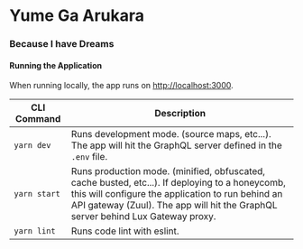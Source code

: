 # Yume Ga Arukara

### Because I have Dreams

#### Running the Application

When running locally, the app runs on [http://localhost:3000](http://localhost:3000).

| CLI Command       | Description                                             |
|-------------------|---------------------------------------------------------|
|`yarn dev`         | Runs development mode. (source maps, etc...). The app will hit the GraphQL server defined in the `.env` file.            |
|`yarn start`       | Runs production mode. (minified, obfuscated, cache busted, etc...). If deploying to a honeycomb, this will configure the application to run behind an API gateway (Zuul). The app will hit the GraphQL server behind Lux Gateway proxy. |
|`yarn lint`        | Runs code lint with eslint.                             |


